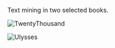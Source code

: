 Text mining in two selected books.

![TwentyThousand](https://user-images.githubusercontent.com/50342517/138560126-9ed2ffd2-9a5f-4202-9527-1c8fd785f8e8.png)

![Ulysses](https://user-images.githubusercontent.com/50342517/138560127-51e56146-2e25-4b75-baa6-c568e8281f40.png)
